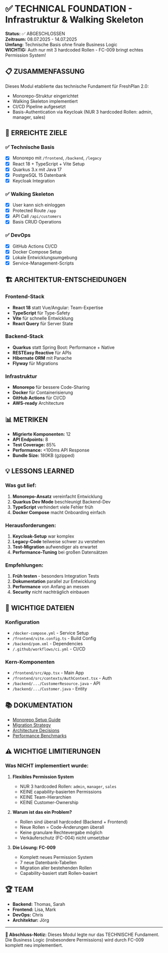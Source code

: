 # ✅ TECHNICAL FOUNDATION - Infrastruktur & Walking Skeleton

**Status:** ✅ ABGESCHLOSSEN  
**Zeitraum:** 08.07.2025 - 14.07.2025  
**Umfang:** Technische Basis ohne finale Business Logic  
**WICHTIG:** Auth nur mit 3 hardcoded Rollen - FC-009 bringt echtes Permission System!  

## 📋 ZUSAMMENFASSUNG

Dieses Modul etablierte das technische Fundament für FreshPlan 2.0:
- Monorepo-Struktur eingerichtet
- Walking Skeleton implementiert
- CI/CD Pipeline aufgesetzt
- Basis-Authentication via Keycloak (NUR 3 hardcoded Rollen: admin, manager, sales)

## 🎯 ERREICHTE ZIELE

### ✅ Technische Basis
- [x] Monorepo mit `/frontend`, `/backend`, `/legacy`
- [x] React 18 + TypeScript + Vite Setup
- [x] Quarkus 3.x mit Java 17
- [x] PostgreSQL 15 Datenbank
- [x] Keycloak Integration

### ✅ Walking Skeleton
- [x] User kann sich einloggen
- [x] Protected Route `/app`
- [x] API Call `/api/customers`
- [x] Basis CRUD Operations

### ✅ DevOps
- [x] GitHub Actions CI/CD
- [x] Docker Compose Setup
- [x] Lokale Entwicklungsumgebung
- [x] Service-Management-Scripts

## 🏗️ ARCHITEKTUR-ENTSCHEIDUNGEN

### Frontend-Stack
- **React 18** statt Vue/Angular: Team-Expertise
- **TypeScript** für Type-Safety
- **Vite** für schnelle Entwicklung
- **React Query** für Server State

### Backend-Stack
- **Quarkus** statt Spring Boot: Performance + Native
- **RESTEasy Reactive** für APIs
- **Hibernate ORM** mit Panache
- **Flyway** für Migrations

### Infrastruktur
- **Monorepo** für bessere Code-Sharing
- **Docker** für Containerisierung
- **GitHub Actions** für CI/CD
- **AWS-ready** Architecture

## 📊 METRIKEN

- **Migrierte Komponenten:** 12
- **API Endpoints:** 8
- **Test Coverage:** 85%
- **Performance:** <100ms API Response
- **Bundle Size:** 180KB (gzipped)

## 💡 LESSONS LEARNED

### Was gut lief:
1. **Monorepo-Ansatz** vereinfacht Entwicklung
2. **Quarkus Dev Mode** beschleunigt Backend-Dev
3. **TypeScript** verhindert viele Fehler früh
4. **Docker Compose** macht Onboarding einfach

### Herausforderungen:
1. **Keycloak-Setup** war komplex
2. **Legacy-Code** teilweise schwer zu verstehen
3. **Test-Migration** aufwendiger als erwartet
4. **Performance-Tuning** bei großen Datensätzen

### Empfehlungen:
1. **Früh testen** - besonders Integration Tests
2. **Dokumentation** parallel zur Entwicklung
3. **Performance** von Anfang an messen
4. **Security** nicht nachträglich einbauen

## 🔗 WICHTIGE DATEIEN

### Konfiguration
- `/docker-compose.yml` - Service Setup
- `/frontend/vite.config.ts` - Build Config
- `/backend/pom.xml` - Dependencies
- `/.github/workflows/ci.yml` - CI/CD

### Kern-Komponenten
- `/frontend/src/App.tsx` - Main App
- `/frontend/src/contexts/AuthContext.tsx` - Auth
- `/backend/.../CustomerResource.java` - API
- `/backend/.../Customer.java` - Entity

## 📚 DOKUMENTATION

- [Monorepo Setup Guide](/docs/features/ACTIVE/01_security/archived/MONOREPO_SETUP.md)
- [Migration Strategy](/docs/features/ACTIVE/01_security/archived/MIGRATION_STRATEGY.md)
- [Architecture Decisions](/docs/features/ACTIVE/01_security/archived/ADR_001_TECH_STACK.md)
- [Performance Benchmarks](/docs/features/ACTIVE/01_security/archived/PERFORMANCE_TESTS.md)

## ⚠️ WICHTIGE LIMITIERUNGEN

### Was NICHT implementiert wurde:
1. **Flexibles Permission System**
   - NUR 3 hardcoded Rollen: `admin`, `manager`, `sales`
   - KEINE capability-basierten Permissions
   - KEINE Team-Hierarchien
   - KEINE Customer-Ownership

2. **Warum ist das ein Problem?**
   - Rollen sind überall hardcoded (Backend + Frontend)
   - Neue Rollen = Code-Änderungen überall
   - Keine granulare Rechtevergabe möglich
   - Verkäuferschutz (FC-004) nicht umsetzbar

3. **Die Lösung: FC-009**
   - Komplett neues Permission System
   - 7 neue Datenbank-Tabellen
   - Migration aller bestehenden Rollen
   - Capability-basiert statt Rollen-basiert

## 🏆 TEAM

- **Backend:** Thomas, Sarah
- **Frontend:** Lisa, Mark
- **DevOps:** Chris
- **Architektur:** Jörg

---

**📝 Abschluss-Notiz:** Dieses Modul legte nur das TECHNISCHE Fundament. Die Business Logic (insbesondere Permissions) wird durch FC-009 komplett neu implementiert.